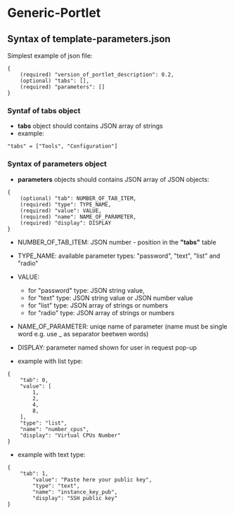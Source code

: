 # Generic-Portlet

## Syntax of template-parameters.json
Simplest example of json file:
```
{
    (required) "version_of_portlet_description": 0.2,
    (optional) "tabs": [],
    (required) "parameters": []
}
```
### Syntaf of tabs object
* **tabs** object should contains JSON array of strings
* example:
```
"tabs" = ["Tools", "Configuration"] 
```
### Syntax of parameters object
* **parameters** objects should contains JSON array of JSON objects:
```
{
    (optional) "tab": NUMBER_OF_TAB_ITEM, 
    (required) "type": TYPE_NAME,
    (required) "value": VALUE,
    (required) "name": NAME_OF_PARAMETER,
    (required) "display": DISPLAY
}
```
* NUMBER_OF_TAB_ITEM: JSON number - position in the **"tabs"** table
* TYPE_NAME: available parameter types: "password", "text", "list" and "radio"
* VALUE: 
  * for "password" type: JSON string value,
  * for "text" type: JSON string value or JSON number value
  * for "list" type: JSON array of strings or numbers
  * for "radio" type: JSON array of strings or numbers
* NAME_OF_PARAMETER: uniqe name of parameter (name must be single word e.g. use _ as separator beetwen words)
* DISPLAY: parameter named shown for user in request pop-up 



* example with list type:
```
{
    "tab": 0,
    "value": [
        1,
        2,
        4,
        8,
    ],
    "type": "list",
    "name": "number_cpus",
    "display": "Virtual CPUs Number"
}
```
* example with text type:
```
{
    "tab": 1,
        "value": "Paste here your public key",
        "type": "text",
        "name": "instance_key_pub",
        "display": "SSH public key"
}
```

